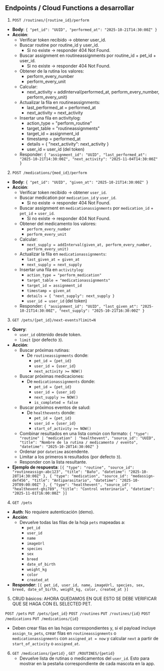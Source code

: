## Endpoints / Cloud Functions a desarrollar

1. `POST /routines/{routine_id}/perform`

- **Body**: `{ "pet_id": "UUID", "performed_at": "2025-10-21T14:30:00Z" }`
- **Acción**:
    - Verificar token recibido → obtener user_id.
    - Buscar routine por routine_id y user_id.
        - Si no existe → responder 404 Not Found.
    - Buscar assignment en routineassignments por routine_id + pet_id + user_id.
        - Si no existe → responder 404 Not Found.
    - Obtener de la rutina los valores:
        - perform_every_number
        - perform_every_unit
    - Calcular:
        - next_activity = addInterval(performed_at, perform_every_number, perform_every_unit)
    - Actualizar la fila en routineassignments:
        - last_performed_at = performed_at
        - next_activity = next_activity
    - Insertar una fila en activitylog:
        - action_type = "perform_routine"
        - target_table = "routineassignments"
        - target_id = assignment_id
        - timestamp = performed_at
        - details = { "next_activity": next_activity }
        - user_id = user_id (del token)
    - Responder: `{ "assignment_id": "UUID", "last_performed_at": "2025-10-21T14:30:00Z", "next_activity": "2025-11-04T14:30:00Z" }`
2. `POST /medications/{med_id}/perform`
- **Body**: `{ "pet_id": "UUID", "given_at": "2025-10-21T14:30:00Z" }`
- **Acción**:
    - Verificar token recibido → obtener `user_id`.
    - Buscar medication por `medication_id` y `user_id`.
        - Si no existe → responder 404 Not Found.
    - Buscar assignment en `medicationassignments` por `medication_id` + `pet_id` + `user_id`.
        - Si no existe → responder 404 Not Found.
    - Obtener del medicamento los valores:
        - `perform_every_number`
        - `perform_every_unit`
    - Calcular:
        - `next_supply = addInterval(given_at, perform_every_number, perform_every_unit)`
    - Actualizar la fila en `medicationassignments`:
        - `last_given_at = given_at`
        - `next_supply = next_supply`
    - Insertar una fila en `activitylog`:
        - `action_type = "perform_medication"`
        - `target_table = "medicationassignments"`
        - `target_id = assignment_id`
        - `timestamp = given_at`
        - `details = { "next_supply": next_supply }`
        - `user_id = user_id` (del token)
    - Responder: `{ "assignment_id": "UUID", "last_given_at": "2025-10-21T14:30:00Z", "next_supply": "2025-10-21T16:30:00Z" }`
3. `GET /pets/{pet_id}/next-events?limit=N`
- **Query**:
    - `user_id` obtenido desde token.
    - `limit` (por defecto `3`).
- **Acción**:
    - Buscar próximas rutinas:
        - De `routineassignments` donde:
            - `pet_id = {pet_id}`
            - `user_id = {user_id}`
            - `next_activity >= NOW()`
    - Buscar próximas medicaciones:
        - De `medicationassignments` donde:
            - `pet_id = {pet_id}`
            - `user_id = {user_id}`
            - `next_supply >= NOW()`
            - `is_completed = false`
    - Buscar próximos eventos de salud:
        - De `healthevents` donde:
            - `pet_id = {pet_id}`
            - `user_id = {user_id}`
            - `start_of_activity >= NOW()`
    - Combinar resultados en una lista común con formato:
        `{ "type": "routine" | "medication" | "healthevent", "source_id": "UUID", "title": "Nombre de la rutina / medicamento / evento", "datetime": "2025-10-28T14:30:00Z" }`
    - Ordenar por `datetime` ascendente.
    - Limitar a los primeros `N` resultados (por defecto `3`).
    - Responder con la lista resultante.
- **Ejemplo de respuesta**: `[{ "type": "routine", "source_id": "routineassign-abc123", "title": "Baño", "datetime": "2025-10-28T14:30:00Z" }, { "type": "medication", "source_id": "medassign-def456", "title": "Antiparasitario", "datetime": "2025-10-29T09:00:00Z" }, { "type": "healthevent", "source_id": "healthevent-ghi789", "title": "Control veterinario", "datetime": "2025-11-01T16:00:00Z" }]`
4. `GET /pets`
- **Auth**: No requiere autenticación (demo).
- **Acción**:
    - Devuelve todas las filas de la hoja `pets` mapeadas a:
        - `pet_id`
        - `user_id`
        - `name`
        - `imageUrl`
        - `species`
        - `sex`
        - `breed`
        - `date_of_birth`
        - `weight_kg`
        - `color`
        - `created_at`
- **Responder**: `[{ pet_id, user_id, name, imageUrl, species, sex, breed, date_of_birth, weight_kg, color, created_at }]`

5. CRUD básicos: 
AHORA QUEDAMOS EN QUE ESTO SE DEBE VERIFICAR QUE SE HAGA CON EL SELECTED PET.

`POST /pets`
`PUT /pets/{pet_id}`
`POST /routines`
`PUT /routines/{id}`
`POST /medications`
`PUT /medications/{id}` 

- Deben crear filas en las hojas correspondientes y, si el payload incluye `assign_to_pets`, crear filas en `routineassignments` o `medicationassignments` con `assigned_at = now` y calcular `next` a partir de `start_of_activity` o `assigned_at`.

6. `GET /medications/{petid}` , `GET /ROUTINES/{petid}`
    - Devuelve lista de rutinas o medicamentos del `user_id`. Esto para mostrar en la pestaña correspondiente de cada mascota en la app.